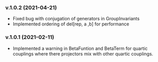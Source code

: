 ### v.1.0.2 (2021-04-21)
- Fixed bug with conjugation of generators in GroupInvariants
- Implemented ordering of del[rep, a ,b] for performance

### v.1.0.1 (2021-02-11)
- Implemented a warning in BetaFuntion and BetaTerm for quartic couplings where there projectors mix with other quartic couplings.
